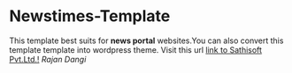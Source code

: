 # Newstimes-Template

This template best suits for **news portal** websites.You can also convert this template template into wordpress theme. Visit this url [link to Sathisoft Pvt.Ltd.!](http://sathisoft.com)
_Rajan Dangi_
